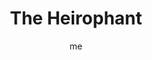 ---
# basics
title     		 : "The Heirophant"
token					 : 'major-05'
card_type			 : '' # major, minor, court
layout				 : "tarot-card"
author    		 : 'me'
one_liner 		 : "Guidance, knowledge, revelation, belief"
alt_names			 : ['The Pope']
images				 : ['/assets/images/tarot/rws/rw-major-05.jpg']
keywords			 : ['guidance', 'knowledge', 'revelation', 'belief']
url						 : 'tarot/cards/major-05'
aliases				 : ['hierophant', 'the-hierophant']

meaning_light  : "Teaching or guiding others. Searching for the truth. Asking for guidance from a higher power. Acknowledging the wisdom and experience of others. Taking vows. Engaging in heartfelt rituals. Volunteering."

meaning_shadow : "Using experience as a means of manipulating or misguiding others. Being dogmatic. Favoring tradition over what is expedient or necessary. Going through the motions of empty rituals. Concealing wisdom. Restricting access to spiritual truths or the gods."

# more detail
correspondence_suit 				: ""
correspondence_archetype 		: "The Guardian/The Church/Faith"
correspondence_hebrew 			: "Vau/Nail or Spike/6"
correspondence_element 			: ""
correspondence_planet 			: "Earth"
correspondence_astrological : "Taurus"
correspondence_mystical 		: "The Christ, the Apostle Peter, Buddha, Mohammed. Popes, priests, and intercessors of every faith and tradition."
correspondence_story 				: "A skilled advisor or capable initiate teaches the main character the secrets he or she needs to succeed."

advice_relationships 	 : "A relationship should be more than just going through the motions. Seek the deeper meaning of small gestures and daily chores. Emphasize signs that those involved have real faith in the partnership. If necessary, seek guidance from a spiritual leader or counselor."

advice_work 					 : "Seek training or a mentor, particularly if you are having difficulty understanding a complex assignment or when adjusting to new professional surroundings. See your daily work as an expression of your faith. Take traditional routes instead of innovative, unproven measures."

advice_spirituality 	 : "See familiar spiritual symbols in a new light by pursuing a deeper understanding of them. If you’re a lone practitioner, consider the value of joining a like-minded group or learning from a worthy teacher. What are the larger truths behind the rituals or stories you’ve learned?"

advice_personal_growth : "In time, everyone must deal with conflicts between experience and faith. Where do you find your personal center? Values dictate behavior, so work to define what you truly believe in. Don’t shy away from the big questions, but be wary of gurus bearing quick answers."

advice_fortune_telling : "Expect to be caught in a misdeed and punished accordingly. Pray for forgiveness and confess wrongdoings. A more experienced man, spiritual leader, or father figure will come into your life."

questions	: ["How is your own faith (or lack of faith) reflected in this situation?", "Are there outdated beliefs you’d do well to abandon?", "What urges or inclinations are you being called upon to control?", "If you were in a respected position of power, what changes would you make?", "What role might tradition or religion play in this situation?", "Who authored the rules? Who enforces them? Why?", "How might an experienced guide impact this situation?"]

# referenced in the symbols.toml data file
symbols	  : ['5', 'three-tiered-crown', 'triple-cross-scepter', 'kneeling-acolytes', 'red-roses-and-white-lilies']

# metadata
suppress_topnav : true
related_cards 	: []

---